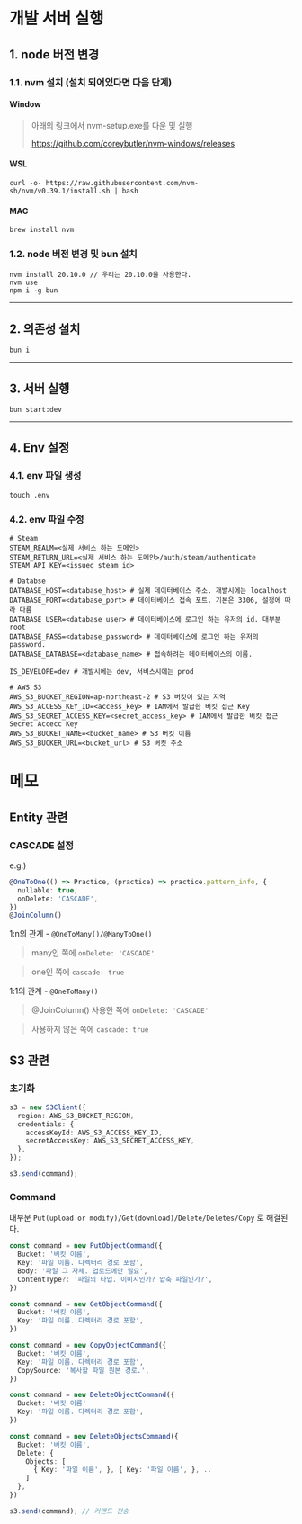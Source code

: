 # 개발 서버 실행

## 1. node 버전 변경

### 1.1. nvm 설치 (설치 되어있다면 다음 단계)

#### Window

> 아래의 링크에서 nvm-setup.exe를 다운 및 실행
>
> https://github.com/coreybutler/nvm-windows/releases

#### WSL

```
curl -o- https://raw.githubusercontent.com/nvm-sh/nvm/v0.39.1/install.sh | bash
```

#### MAC

```
brew install nvm
```

### 1.2. node 버전 변경 및 bun 설치

```
nvm install 20.10.0 // 우리는 20.10.0을 사용한다.
nvm use
npm i -g bun
```

---

## 2. 의존성 설치

```
bun i
```

---

## 3. 서버 실행

```
bun start:dev
```
---


## 4. Env 설정

### 4.1. env 파일 생성
```
touch .env
```

### 4.2. env 파일 수정
```
# Steam
STEAM_REALM=<실제 서비스 하는 도메인>
STEAM_RETURN_URL=<실제 서비스 하는 도메인>/auth/steam/authenticate
STEAM_API_KEY=<issued_steam_id>

# Databse
DATABASE_HOST=<database_host> # 실제 데이터베이스 주소. 개발시에는 localhost
DATABASE_PORT=<database_port> # 데이터베이스 접속 포트. 기본은 3306, 설정에 따라 다름
DATABASE_USER=<database_user> # 데이터베이스에 로그인 하는 유저의 id. 대부분 root
DATABASE_PASS=<database_password> # 데이터베이스에 로그인 하는 유저의 password.
DATABASE_DATABASE=<database_name> # 접속하려는 데이터베이스의 이름.

IS_DEVELOPE=dev # 개발시에는 dev, 서비스시에는 prod

# AWS S3
AWS_S3_BUCKET_REGION=ap-northeast-2 # S3 버킷이 있는 지역
AWS_S3_ACCESS_KEY_ID=<access_key> # IAM에서 발급한 버킷 접근 Key
AWS_S3_SECRET_ACCESS_KEY=<secret_access_key> # IAM에서 발급한 버킷 접근 Secret Accecc Key
AWS_S3_BUCKET_NAME=<bucket_name> # S3 버킷 이름
AWS_S3_BUCKER_URL=<bucket_url> # S3 버킷 주소
```



# 메모

## Entity 관련

### CASCADE 설정

e.g.) 
```ts
@OneToOne(() => Practice, (practice) => practice.pattern_info, {
  nullable: true,
  onDelete: 'CASCADE',
})
@JoinColumn()
```

1:n의 관계 - `@OneToMany()/@ManyToOne()`
> many인 쪽에 `onDelete: 'CASCADE'`

> one인 쪽에 `cascade: true`

1:1의 관계 - `@OneToMany()`
> @JoinColumn() 사용한 쪽에 `onDelete: 'CASCADE'`

> 사용하지 않은 쪽에 `cascade: true`


## S3 관련

### 초기화

```ts
s3 = new S3Client({
  region: AWS_S3_BUCKET_REGION,
  credentials: {
    accessKeyId: AWS_S3_ACCESS_KEY_ID,
    secretAccessKey: AWS_S3_SECRET_ACCESS_KEY,
  },
});

s3.send(command);
```

### Command
대부분 `Put(upload or modify)/Get(download)/Delete/Deletes/Copy` 로 해결된다.
```ts
const command = new PutObjectCommand({
  Bucket: '버킷 이름',
  Key: '파일 이름. 디렉터리 경로 포함',
  Body: '파일 그 자체. 업로드에만 필요',
  ContentType?: '파일의 타입. 이미지인가? 압축 파일인가?',
})

const command = new GetObjectCommand({
  Bucket: '버킷 이름',
  Key: '파일 이름. 디렉터리 경로 포함',
})

const command = new CopyObjectCommand({
  Bucket: '버킷 이름',
  Key: '파일 이름. 디렉터리 경로 포함',
  CopySource: '복사할 파일 원본 경로.',
})

const command = new DeleteObjectCommand({
  Bucket: '버킷 이름'
  Key: '파일 이름. 디렉터리 경로 포함',
})

const command = new DeleteObjectsCommand({
  Bucket: '버킷 이름',
  Delete: {
    Objects: [
      { Key: '파일 이름', }, { Key: '파일 이름', }, ..
    ]
  },
})

s3.send(command); // 커맨드 전송
```